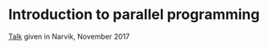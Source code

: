 # Introduction to parallel programming

[Talk](http://cicero.xyz/v2/remark/github/stigrj/parallel-programming-talk/narvik/talk.mkd/)
given in Narvik, November 2017
